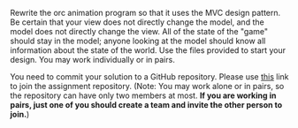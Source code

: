 Rewrite the orc animation program so that it uses the MVC design pattern.
Be certain that your view does not directly change the model, and the model does not directly change the view.
All of the state of the "game" should stay in the model; anyone looking at the model should know all information about the state of the world.
Use the files provided to start your design. You may work individually or in pairs.

You need to commit your solution to a GitHub repository.
Please use [this](https://classroom.github.com/g/w0xy-Gio) link to join the assignment repository.
(Note: You may work alone or in pairs, so the repository can have only two members at most.
**If you are working in pairs, just one of you should create a team and invite the other person to join.**)